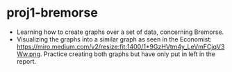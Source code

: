 # proj1-bremorse

- Learning how to create graphs over a set of data, concerning Bremorse.
- Visualizing the graphs into a similar graph as seen in the Economist: https://miro.medium.com/v2/resize:fit:1400/1*9GzHVtm4y_LeVmFCjqV3Ww.png. Practice creating both graphs but have only put in left in the report. 
